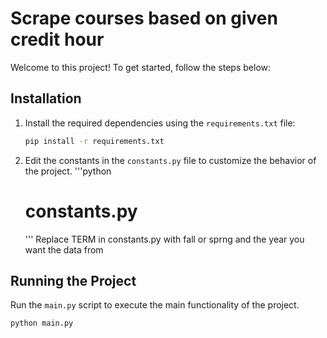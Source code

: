 # Scrape courses based on given credit hour

Welcome to this project! To get started, follow the steps below:

## Installation

1. Install the required dependencies using the `requirements.txt` file:

    ```bash
    pip install -r requirements.txt
    ```

2. Edit the constants in the `constants.py` file to customize the behavior of the project.
    '''python
    # constants.py
    '''
    Replace TERM in constants.py with fall or sprng and the year you want the data from

## Running the Project

Run the `main.py` script to execute the main functionality of the project.

```bash
python main.py

